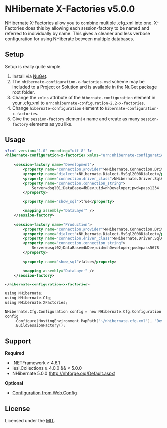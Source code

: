 NHibernate X-Factories v5.0.0
=================================

NHibernate X-Factories allow you to combine multiple .cfg.xml into one. X-Factories does this by allowing each session-factory to be named and referred to individually by name. This gives a cleaner and less verbose configuration for using NHiberate between multiple databases.


Setup
---------

Setup is really quite simple.

1. Install via [NuGet](https://www.nuget.org/packages/NHibernate.XFactories/).
2. The `nhibernate-configuration-x-factories.xsd` scheme may be included to a Project or Solution and is available in the NuGet package root folder.
3. Change the `xmlns` attribute of the `hibernate-configuration` element in your .cfg.xml to `urn:nhibernate-configuration-2.2-x-factories`.
4. Change `hibernate-configuration` element to `hibernate-configuration-x-factories`.
5. Give the `session-factory` element a name and create as many `session-factory` elements as you like.

Usage
---------

~~~ xml
<?xml version="1.0" encoding="utf-8" ?>
<hibernate-configuration-x-factories xmlns="urn:nhibernate-configuration-2.2-x-factories">
	
	<session-factory name="Development">
		<property name="connection.provider">NHibernate.Connection.DriverConnectionProvider</property>
		<property name="dialect">NHibernate.Dialect.MsSql2008Dialect</property>
		<property name="connection.driver_class">NHibernate.Driver.SqlClientDriver</property>
		<property name="connection.connection_string">
			Server=dsql01;DataBase=dbDev;uid=nhDeveloper;pwd=pass1234
		</property>

		<property name="show_sql">true</property>

		<mapping assembly="DataLayer" />
	</session-factory>
	
	<session-factory name="Production">
		<property name="connection.provider">NHibernate.Connection.DriverConnectionProvider</property>
		<property name="dialect">NHibernate.Dialect.MsSql2008Dialect</property>
		<property name="connection.driver_class">NHibernate.Driver.SqlClientDriver</property>
		<property name="connection.connection_string">
			Server=psql02;DataBase=dbDev;uid=nhDeveloper;pwd=pass5678
		</property>
		
		<property name="show_sql">false</property>

		<mapping assembly="DataLayer" />
	</session-factory>
	
</hibernate-configuration-x-factories>
~~~

~~~ c
using NHibernate;
using NHibernate.Cfg;
using NHibernate.XFactories;

NHibernate.Cfg.Configuration config = new NHibernate.Cfg.Configuration();
config
	.Configure(HostingEnvironment.MapPath("~/nhibernate.cfg.xml"), "Development")
	.BuildSessionFactory();
~~~

Support
-----------
**Required**

* .NETFramework ≥ 4.6.1
* Iesi.Collections ≥ 4.0.0 && < 5.0.0
* NHibernate 5.0.0 (http://nhforge.org/Default.aspx)

**Optional**

* [Configuration from Web.Config](https://github.com/roydukkey/NHibernate-X-Factories/wiki/Configuration-from-Web.Config)


License
-----------

Licensed under the [MIT](LICENSE).
